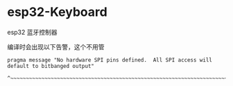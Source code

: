# esp32-Keyboard
esp32 蓝牙控制器

编译时会出现以下告警，这个不用管
```
pragma message "No hardware SPI pins defined.  All SPI access will default to bitbanged output"
                       ^~~~~~~~~~~~~~~~~~~~~~~~~~~~~~~~~~~~~~~~~~~~~~~~~~~~~~~~~~~~~~~~~~~~~~~~~~~~~~~~
```

